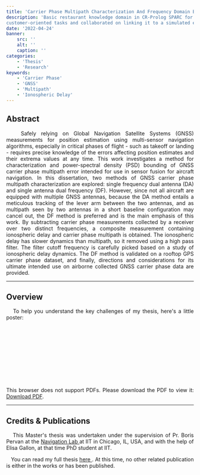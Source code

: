 ```yaml
---
title: 'Carrier Phase Multipath Characterization And Frequency Domain Bounding'
description: 'Basic restaurant knowledge domain in CR-Prolog SPARC for an autonomous agent to plan diverse 
customer-oriented tasks and collaborated on linking it to a simulated environment made with PyBullet.'
date: '2022-04-24'
banner:
    src: ''
    alt: ''
    caption: ''
categories:
    - 'Thesis'
    - 'Research'
keywords:
    - 'Carrier Phase'
    - 'GNSS'
    - 'Multipath'
    - 'Ionospheric Delay'
---
```


<!--**bold**
    *italics*
    ## headline
    ### subheadline
    #### subsubheadline -->
<div style="text-align: justify">

## Abstract
&nbsp;&nbsp;&nbsp;Safely relying on Global Navigation Satellite Systems (GNSS) measurements for position estimation using multi-sensor navigation algorithms, especially in critical phases of flight - such as takeoff or landing - requires precise knowledge of the errors affecting position estimates and their extrema values at any time. This work investigates a method for characterization and power-spectral density (PSD) bounding of GNSS carrier phase multipath error intended for use in sensor fusion for aircraft navigation. In this dissertation, two methods of GNSS carrier phase multipath characterization are explored: single frequency dual antenna (DA) and single antenna dual frequency (DF). However, since not all aircraft are equipped with multiple GNSS antennas, because the DA method entails a meticulous tracking of the lever arm between the two antennas, and as multipath seen by two antennas in a short baseline configuration may cancel out, the DF method is preferred and is the main emphasis of this work. By subtracting carrier phase measurements collected by a receiver over two distinct frequencies, a composite measurement containing ionospheric delay and carrier phase multipath is obtained. The ionospheric delay has slower dynamics than multipath, so it removed using a high pass filter. The filter cutoff frequency is carefully picked based on a study of ionospheric delay dynamics. The DF method is validated on a rooftop GPS carrier phase dataset, and finally, directions and considerations for its ultimate intended use on airborne collected GNSS carrier phase data are provided.

___

## Overview
&nbsp;&nbsp;&nbsp;To help you understand the key challenges of my thesis, here's a little poster:

<object data="/MSThesis_poster.pdf" type="application/pdf" width="700px" height="450px">
    <embed src="http://chloebenz.com/MSThesis_poster.pdf">
        <p>This browser does not support PDFs. Please download the PDF to view it: <a href="http://chloebenz.com/MSThesis_poster.pdf" target = "_blank">Download PDF</a>.</p>
    </embed>
</object>

___

## Credits & Publications
&nbsp;&nbsp;&nbsp;This Master's thesis was undertaken under the supervision of Pr. Boris Pervan at the <a href = "http://www.navlab.iit.edu/" target = "_blank"> Navigation Lab </a> at IIT in Chicago, IL, USA, and with the help of Elisa Gallon, at that time PhD student at IIT.

&nbsp;&nbsp;&nbsp;You can read my full thesis <a href = "/MSThesis.pdf" target = "_blank"> here </a>. At this time, no other related publication is either in the works or has been published. 

</div>